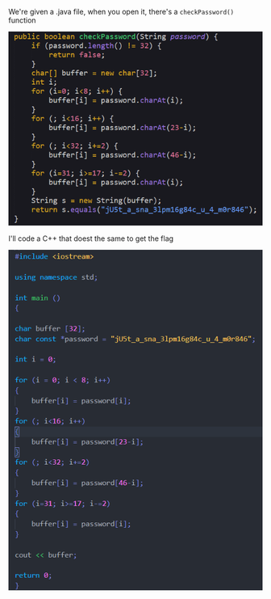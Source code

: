 We're given a .java file, when you open it, there's a `checkPassword()` function

![image1](/images/picoctf2019-vaultdoor3/picoctf2019-vaultdoor31.png)

I'll code a C++ that doest the same to get the flag

![image2](/images/picoctf2019-vaultdoor3/picoctf2019-vaultdoor32.png)
